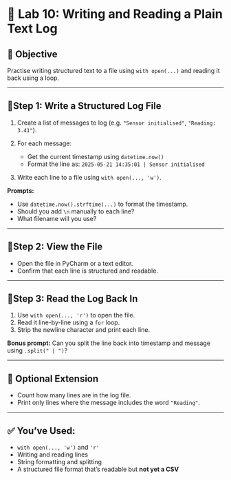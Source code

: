 # 🧪 Lab 10: Writing and Reading a Plain Text Log

## 🎯 Objective

Practise writing structured text to a file using `with open(...)` and reading it back using a loop.

---

## 📍Step 1: Write a Structured Log File

1. Create a list of messages to log (e.g. `"Sensor initialised"`, `"Reading: 3.41"`).
2. For each message:

   - Get the current timestamp using `datetime.now()`
   - Format the line as:
     `2025-05-21 14:35:01 | Sensor initialised`

3. Write each line to a file using `with open(..., 'w')`.

**Prompts:**

- Use `datetime.now().strftime(...)` to format the timestamp.
- Should you add `\n` manually to each line?
- What filename will you use?

---

## 📍Step 2: View the File

- Open the file in PyCharm or a text editor.
- Confirm that each line is structured and readable.

---

## 📍Step 3: Read the Log Back In

1. Use `with open(..., 'r')` to open the file.
2. Read it line-by-line using a `for` loop.
3. Strip the newline character and print each line.

**Bonus prompt:**
Can you split the line back into timestamp and message using `.split(" | ")`?

---

## 🧠 Optional Extension

- Count how many lines are in the log file.
- Print only lines where the message includes the word `"Reading"`.

---

## ✅ You’ve Used:

- `with open(..., 'w')` and `'r'`
- Writing and reading lines
- String formatting and splitting
- A structured file format that’s readable but **not yet a CSV**
